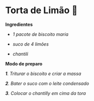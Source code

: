 # Torta de Limão :lemon:

**Ingredientes**

- _1 pacote de biscoito maria_

- _suco de 4 limões_

- _chantili_

**Modo de preparo**

_**1**. Triturar o biscoito e criar a massa_

_**2**. Bater o suco com o leite condensado_

_**3**. Colocar o chantilly em cima da tora_

